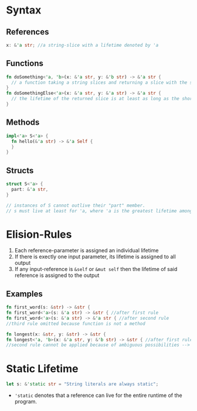 # Syntax
## References
```rust
x: &'a str; //a string-slice with a lifetime denoted by 'a
```
## Functions
```rust
fn doSomething<'a, 'b>(x: &'a str, y: &'b str) -> &'a str {
  // a function taking a string slices and returning a slice with the same lifetime than the first parameter
}
fn doSomethingElse<'a>(x: &'a str, y: &'a str) -> &'a str {
  // the lifetime of the returned slice is at least as long as the shortest lifetime of the parameters
}
```
## Methods
```rust
impl<'a> S<'a> {
  fn hello(&'a str) -> &'a Self {
  }
}
```

## Structs
```rust
struct S<'a> {
  part: &'a str,
}

// instances of S cannot outlive their "part" member.
// s must live at least for 'a, where 'a is the greatest lifetime among annotated members
```

# Elision-Rules
1. Each reference-parameter is assigned an individual lifetime
2. If there is exectly one input parameter, its lifetime is assigned to all output
3. If any input-reference is `&self` or `&mut self` then the lifetime of said reference is assigned to the output

## Examples
```rust
fn first_word(s: &str) -> &str {
fn first_word<'a>(s: &'a str) -> &str { //after first rule
fn first_word<'a>(s: &'a str) -> &'a str { //after second rule
//third rule omitted because function is not a method

fn longest(x: &str, y: &str) -> &str {
fn longest<'a, 'b>(x: &'a str, y: &'b str) -> &str { //after first rule
//second rule cannot be applied because of ambiguous possibilities --> explicit lifetime parameters / annotations needed.
```

# Static Lifetime
```rust
let s: &'static str = "String literals are always static";
```
- `'static` denotes that a reference can live for the entire runtime of the program.
